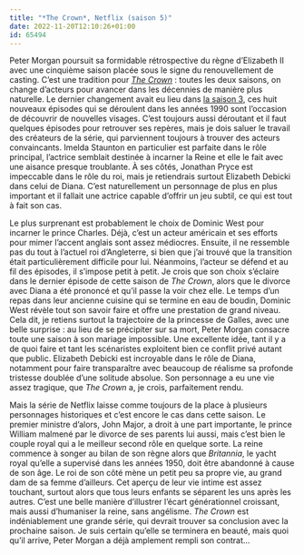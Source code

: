 ```yaml
---
title: "*The Crown*, Netflix (saison 5)"
date: 2022-11-20T12:10:26+01:00
id: 65494 
---
```


Peter Morgan poursuit sa formidable rétrospective du règne d’Elizabeth II avec une cinquième saison placée sous le signe du renouvellement de casting. C’est une tradition pour [*The Crown*](https://voiretmanger.fr/crown-morgan-netflix/) : toutes les deux saisons, on change d’acteurs pour avancer dans les décennies de manière plus naturelle. Le dernier changement avait eu lieu dans [la saison 3](https://voiretmanger.fr/crown-morgan-netflix/#3), ces huit nouveaux épisodes qui se déroulent dans les années 1990 sont l’occasion de découvrir de nouvelles visages. C’est toujours aussi déroutant et il faut quelques épisodes pour retrouver ses repères, mais je dois saluer le travail des créateurs de la série, qui parviennent toujours à trouver des acteurs convaincants. Imelda Staunton en particulier est parfaite dans le rôle principal, l’actrice semblait destinée à incarner la Reine et elle le fait avec une aisance presque troublante. À ses côtés, Jonathan Pryce est impeccable dans le rôle du roi, mais je retiendrais surtout Elizabeth Debicki dans celui de Diana. C’est naturellement un personnage de plus en plus important et il fallait une actrice capable d’offrir un jeu subtil, ce qui est tout à fait son cas.

Le plus surprenant est probablement le choix de Dominic West pour incarner le prince Charles. Déjà, c’est un acteur américain et ses efforts pour mimer l’accent anglais sont assez médiocres. Ensuite, il ne ressemble pas du tout à l’actuel roi d’Angleterre, si bien que j’ai trouvé que la transition était particulièrement difficile pour lui. Néanmoins, l’acteur se défend et au fil des épisodes, il s’impose petit à petit. Je crois que son choix s’éclaire dans le dernier épisode de cette saison de *The Crown*, alors que le divorce avec Diana a été prononcé et qu’il passe la voir chez elle. Le temps d’un repas dans leur ancienne cuisine qui se termine en eau de boudin, Dominic West révèle tout son savoir faire et offre une prestation de grand niveau. Cela dit, je retiens surtout la trajectoire de la princesse de Galles, avec une belle surprise : au lieu de se précipiter sur sa mort, Peter Morgan consacre toute une saison à son mariage impossible. Une excellente idée, tant il y a de quoi faire et tant les scénaristes exploitent bien ce conflit privé autant que public. Elizabeth Debicki est incroyable dans le rôle de Diana, notamment pour faire transparaître avec beaucoup de réalisme sa profonde tristesse doublée d’une solitude absolue. Son personnage a eu une vie assez tragique, que *The Crown* a, je crois, parfaitement rendu.

Mais la série de Netflix laisse comme toujours de la place à plusieurs personnages historiques et c’est encore le cas dans cette saison. Le premier ministre d’alors, John Major, a droit à une part importante, le prince William malmené par le divorce de ses parents lui aussi, mais c’est bien le couple royal qui a le meilleur second rôle en quelque sorte. La reine commence à songer au bilan de son règne alors que *Britannia*, le yacht royal qu’elle a supervisé dans les années 1950, doit être abandonné à cause de son âge. Le roi de son côté mène un petit peu sa propre vie, au grand dam de sa femme d’ailleurs. Cet aperçu de leur vie intime est assez touchant, surtout alors que tous leurs enfants se séparent les uns après les autres. C’est une belle manière d’illustrer l’écart générationnel croissant, mais aussi d’humaniser la reine, sans angélisme. *The Crown* est indéniablement une grande série, qui devrait trouver sa conclusion avec la prochaine saison. Je suis certain qu’elle se terminera en beauté, mais quoi qu’il arrive, Peter Morgan a déjà amplement rempli son contrat…
